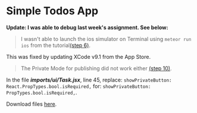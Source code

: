 # Simple Todos App

**Update: I was able to debug last week's assignment. See below:**

> I wasn't able to launch the ios simulator on Terminal using `meteor run ios` from the tutorial[(step 6)](https://www.meteor.com/tutorials/react/running-on-mobile).

This was fixed by updating XCode v9.1 from the App Store.

> The Private Mode for publishing did not work either [(step 10)](https://www.meteor.com/tutorials/react/publish-and-subscribe).

In the file **_imports/ui/Task.jsx_**, line 45, replace: `showPrivateButton: React.PropTypes.bool.isRequired,` for: `showPrivateButton: PropTypes.bool.isRequired,`.

Download files [here](https://github.com/margaritayong/code-literacy/raw/master/week_08/simple-todos/simple-todos.zip).
